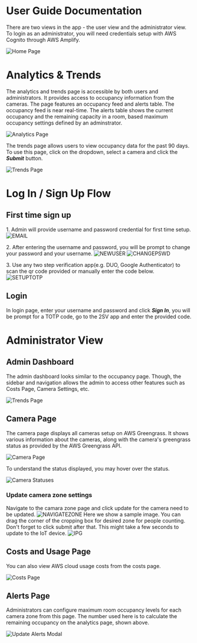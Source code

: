 # User Guide Documentation

There are two views in the app - the user view and the administrator view. To login as an administrator, you will need credentials setup with AWS Cognito through AWS Amplify.

![Home Page](./screenshots/home.png)

# Analytics & Trends

The analytics and trends page is accessible by both users and administrators. It provides access to occupancy information from the cameras. The page features an occupancy feed and alerts table. The occupancy feed is near real-time. The alerts table shows the current occupancy and the remaining capacity in a room, based maximum occupancy settings defined by an adminstrator.

![Analytics Page](./screenshots/analytics.png)

The trends page allows users to view occupancy data for the past 90 days. To use this page, click on the dropdown, select a camera and click the **_Submit_** button.

![Trends Page](./screenshots/trends.png)

# Log In / Sign Up Flow

## First time sign up

1\. Admin will provide username and password credential for first time setup.
![EMAIL](./screenshots/EMAIL.png)

2\. After entering the username and password, you will be prompt to change your password and your username.
![NEWUSER](./screenshots/NEWUSER.png)
![CHANGEPSWD](./screenshots/CHANGEPSWD.png)

3\. Use any two step verification app(e.g. DUO, Google Authenticator) to scan the qr code provided or manually enter the code below.
![SETUPTOTP](./screenshots/SETUPTOTP.png)

## Login

In login page, enter your username and password and click **_Sign In_**, you will be prompt for a TOTP code, go to the 2SV app and enter the provided code.

# Administrator View

## Admin Dashboard

The admin dashboard looks similar to the occupancy page. Though, the sidebar and navigation allows the admin to access other features such as Costs Page, Camera Settings, etc.

![Trends Page](./screenshots/adminDashboard.png)

## Camera Page

The camera page displays all cameras setup on AWS Greengrass. It shows various information about the cameras, along with the camera's greengrass status as provided by the AWS Greengrass API.

![Camera Page](./screenshots/camera.png)

To understand the status displayed, you may hover over the status.

![Camera Statuses](./screenshots/cameraStatus.png)

### Update camera zone settings

Navigate to the camara zone page and click update for the camera need to be updated.
![NAVIGATEZONE](./screenshots/NAVIGATEZONE.png)
Here we show a sample image. You can drag the corner of the cropping box for desired zone for people counting. Don't forget to click submit after that. This might take a few seconds to update to the IoT device.
![IPG](./screenshots/IPG.png)

## Costs and Usage Page

You can also view AWS cloud usage costs from the costs page.

![Costs Page](./screenshots/costs.png)

## Alerts Page

Administrators can configure maximum room occupancy levels for each camera zone from this page. The number used here is to calculate the remaining occupancy on the analytics page, shown above.

![Update Alerts Modal](./screenshots/updateAlerts.png)
